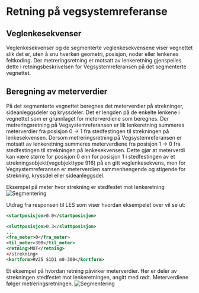 # Retning på vegsystemreferanse

## Veglenkesekvenser
Veglenkesekvenser og de segmenterte veglenkesekvensene viser vegnettet slik det er, uten å snu hverken geometri, 
posisjon, noder eller lenkenes feltkoding. Der metreringsretning er motsatt av lenkeretning gjenspeiles dette i 
retningsbeskrivelsen for Vegsystemreferansen på det segmenterte vegnettet.

## Beregning av meterverdier
På det segmenterte vegnettet beregnes det meterverdier på strekninger, sideanleggsdeler og kryssdeler. 
Det er lengden på de enkelte lenkene i vegnettet som er grunnlaget for meterverdiene som beregnes. 
Der metreringsretning på Vegsystemreferansen er lik lenkeretning summeres meterverdier fra posisjon 0 → 1 fra 
stedfestingen til strekningen på lenkesekvensen. Dersom metreringsretning på Vegsystemreferansen er motsatt av 
lenkeretning summeres meterverdiene fra posisjon 1 → 0 fra stedfestingen til strekningen på lenkesekvensen. 
Dette gjør at meterverdi kan være større for posisjon 0 enn for posisjon 1 i stedfestingen av et 
strekningsobjekt(vegobjekttype 916) på en gitt veglenkesekvens, men for Vegsystemreferansen er meterverdien 
sammenhengende og stigende for strekning, kryssdel eller sideanleggsdel.

Eksempel på meter hvor strekning er stedfestet mot lenkeretning
![Segmentering]({{site.baseurl}}/assets/retning_meter.png)

Utdrag fra responsen til LES som viser hvordan eksempelet over vil se ut:

```xml
<startposisjon>0.0</startposisjon>

<sluttposisjon>0.3</sluttposisjon>
...
<fra_meter>0</fra_meter>
<til_meter>300</til_meter>
<retning>MOT</retning>
</strekning>
<kortform>RV25 S1D1 m0-300</kortform>
```



Et eksempel på hvordan retning påvirker meterverdier. Her er deler av strekningen stedfestet mot lenkeretningen, angitt med rødt. 
Meterverdiene følger metreringsretningen.
![Segmentering]({{site.baseurl}}/assets/metrering_klostergata.png)
